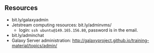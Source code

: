 
## Resources

* bit.ly/galaxyadmin
* Jetstream computing resources: bit.ly/adminvms/
  + login: `ssh ubuntu@149.165.156.80`, password is in the email.
* bit.ly/adminchat
* Galaxy Server administration: http://galaxyproject.github.io/training-material/topics/admin/

